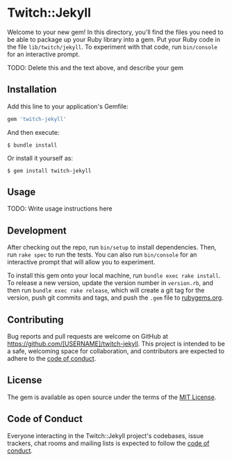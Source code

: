 # Twitch::Jekyll

Welcome to your new gem! In this directory, you'll find the files you need to be able to package up your Ruby library into a gem. Put your Ruby code in the file `lib/twitch/jekyll`. To experiment with that code, run `bin/console` for an interactive prompt.

TODO: Delete this and the text above, and describe your gem

## Installation

Add this line to your application's Gemfile:

```ruby
gem 'twitch-jekyll'
```

And then execute:

    $ bundle install

Or install it yourself as:

    $ gem install twitch-jekyll

## Usage

TODO: Write usage instructions here

## Development

After checking out the repo, run `bin/setup` to install dependencies. Then, run `rake spec` to run the tests. You can also run `bin/console` for an interactive prompt that will allow you to experiment.

To install this gem onto your local machine, run `bundle exec rake install`. To release a new version, update the version number in `version.rb`, and then run `bundle exec rake release`, which will create a git tag for the version, push git commits and tags, and push the `.gem` file to [rubygems.org](https://rubygems.org).

## Contributing

Bug reports and pull requests are welcome on GitHub at https://github.com/[USERNAME]/twitch-jekyll. This project is intended to be a safe, welcoming space for collaboration, and contributors are expected to adhere to the [code of conduct](https://github.com/[USERNAME]/twitch-jekyll/blob/master/CODE_OF_CONDUCT.md).


## License

The gem is available as open source under the terms of the [MIT License](https://opensource.org/licenses/MIT).

## Code of Conduct

Everyone interacting in the Twitch::Jekyll project's codebases, issue trackers, chat rooms and mailing lists is expected to follow the [code of conduct](https://github.com/[USERNAME]/twitch-jekyll/blob/master/CODE_OF_CONDUCT.md).
